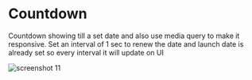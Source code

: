 # Countdown
Countdown showing till a set date and also use media query to make it responsive.
Set an interval of 1 sec to renew the date and launch date is already set so every interval it will update on UI


![screenshot 11](https://user-images.githubusercontent.com/35652740/43942258-e12b1748-9c94-11e8-8659-bf36a464ef8d.png)
